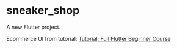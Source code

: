 # sneaker_shop

A new Flutter project.

Ecommerce UI from tutorial: [Tutorial: Full Flutter Beginner Course](https://youtu.be/HQ_ytw58tC4?si=UNzmm0-jXiLzDHWU&t=6765)
